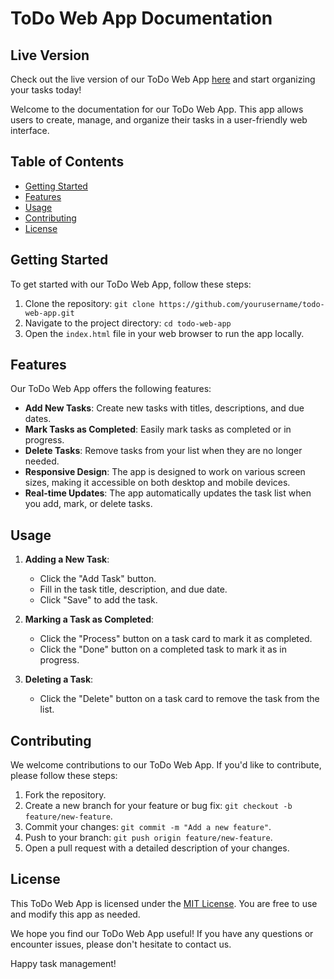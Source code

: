 # ToDo Web App Documentation

## Live Version

Check out the live version of our ToDo Web App [here](http://yourappdomain.com) and start organizing your tasks today!

Welcome to the documentation for our ToDo Web App. This app allows users to create, manage, and organize their tasks in a user-friendly web interface.

## Table of Contents

- [Getting Started](#getting-started)
- [Features](#features)
- [Usage](#usage)
- [Contributing](#contributing)
- [License](#license)

## Getting Started

To get started with our ToDo Web App, follow these steps:

1. Clone the repository: `git clone https://github.com/yourusername/todo-web-app.git`
2. Navigate to the project directory: `cd todo-web-app`
3. Open the `index.html` file in your web browser to run the app locally.

## Features

Our ToDo Web App offers the following features:

- **Add New Tasks**: Create new tasks with titles, descriptions, and due dates.
- **Mark Tasks as Completed**: Easily mark tasks as completed or in progress.
- **Delete Tasks**: Remove tasks from your list when they are no longer needed.
- **Responsive Design**: The app is designed to work on various screen sizes, making it accessible on both desktop and mobile devices.
- **Real-time Updates**: The app automatically updates the task list when you add, mark, or delete tasks.

## Usage

1. **Adding a New Task**:
   - Click the "Add Task" button.
   - Fill in the task title, description, and due date.
   - Click "Save" to add the task.

2. **Marking a Task as Completed**:
   - Click the "Process" button on a task card to mark it as completed.
   - Click the "Done" button on a completed task to mark it as in progress.

3. **Deleting a Task**:
   - Click the "Delete" button on a task card to remove the task from the list.

## Contributing

We welcome contributions to our ToDo Web App. If you'd like to contribute, please follow these steps:

1. Fork the repository.
2. Create a new branch for your feature or bug fix: `git checkout -b feature/new-feature`.
3. Commit your changes: `git commit -m "Add a new feature"`.
4. Push to your branch: `git push origin feature/new-feature`.
5. Open a pull request with a detailed description of your changes.

## License

This ToDo Web App is licensed under the [MIT License](LICENSE). You are free to use and modify this app as needed.

We hope you find our ToDo Web App useful! If you have any questions or encounter issues, please don't hesitate to contact us.

Happy task management!

